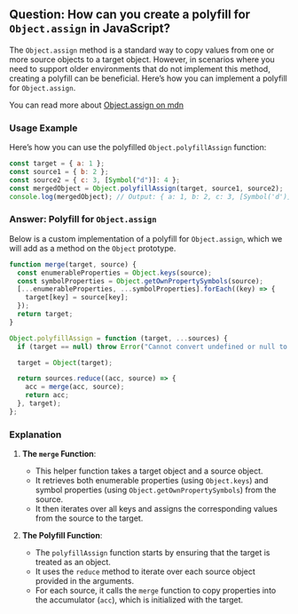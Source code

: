 ## Question: How can you create a polyfill for `Object.assign` in JavaScript?

The `Object.assign` method is a standard way to copy values from one or more source objects to a target object. However, in scenarios where you need to support older environments that do not implement this method, creating a polyfill can be beneficial. Here’s how you can implement a polyfill for `Object.assign`.

You can read more about [Object.assign on mdn](https://developer.mozilla.org/en-US/docs/Web/JavaScript/Reference/Global_Objects/Object/assign)

### Usage Example

Here’s how you can use the polyfilled `Object.polyfillAssign` function:

```js
const target = { a: 1 };
const source1 = { b: 2 };
const source2 = { c: 3, [Symbol("d")]: 4 };
const mergedObject = Object.polyfillAssign(target, source1, source2);
console.log(mergedObject); // Output: { a: 1, b: 2, c: 3, [Symbol('d')]: 4 }
```

### Answer: Polyfill for `Object.assign`

Below is a custom implementation of a polyfill for `Object.assign`, which we will add as a method on the `Object` prototype.

```js
function merge(target, source) {
  const enumerableProperties = Object.keys(source);
  const symbolProperties = Object.getOwnPropertySymbols(source);
  [...enumerableProperties, ...symbolProperties].forEach((key) => {
    target[key] = source[key];
  });
  return target;
}

Object.polyfillAssign = function (target, ...sources) {
  if (target == null) throw Error("Cannot convert undefined or null to object");

  target = Object(target);

  return sources.reduce((acc, source) => {
    acc = merge(acc, source);
    return acc;
  }, target);
};
```

### Explanation

1. **The `merge` Function**:

   - This helper function takes a target object and a source object.
   - It retrieves both enumerable properties (using `Object.keys`) and symbol properties (using `Object.getOwnPropertySymbols`) from the source.
   - It then iterates over all keys and assigns the corresponding values from the source to the target.

2. **The Polyfill Function**:
   - The `polyfillAssign` function starts by ensuring that the target is treated as an object.
   - It uses the `reduce` method to iterate over each source object provided in the arguments.
   - For each source, it calls the `merge` function to copy properties into the accumulator (`acc`), which is initialized with the target.
